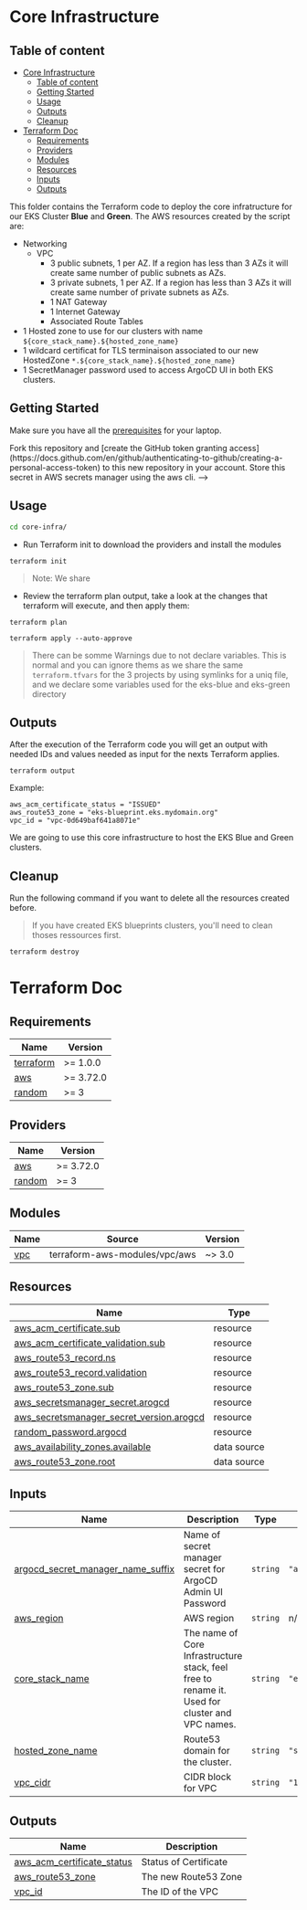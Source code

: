 # Core Infrastructure

## Table of content

- [Core Infrastructure](#core-infrastructure)
  - [Table of content](#table-of-content)
  - [Getting Started](#getting-started)
  - [Usage](#usage)
  - [Outputs](#outputs)
  - [Cleanup](#cleanup)
- [Terraform Doc](#terraform-doc)
  - [Requirements](#requirements)
  - [Providers](#providers)
  - [Modules](#modules)
  - [Resources](#resources)
  - [Inputs](#inputs)
  - [Outputs](#outputs-1)

This folder contains the Terraform code to deploy the core infratructure for our EKS Cluster **Blue** and **Green**. The AWS resources created by the script are:

- Networking
  - VPC
    - 3 public subnets, 1 per AZ. If a region has less than 3 AZs it will create same number of public subnets as AZs.
    - 3 private subnets, 1 per AZ. If a region has less than 3 AZs it will create same number of private subnets as AZs.
    - 1 NAT Gateway
    - 1 Internet Gateway
    - Associated Route Tables
- 1 Hosted zone to use for our clusters with name `${core_stack_name}.${hosted_zone_name}`
- 1 wildcard certificat for TLS terminaison associated to our new HostedZone `*.${core_stack_name}.${hosted_zone_name}`
- 1 SecretManager password used to access ArgoCD UI in both EKS clusters.

## Getting Started

Make sure you have all the [prerequisites](../README.md#prerequisites) for your laptop.

<!-->

Fork this repository and [create the GitHub token granting access](https://docs.github.com/en/github/authenticating-to-github/creating-a-personal-access-token) to this new repository in your account. Store this secret in AWS secrets manager using the aws cli.
-->

## Usage


```bash
cd core-infra/
```

- Run Terraform init to download the providers and install the modules

```shell
terraform init
```

> Note: We share

- Review the terraform plan output, take a look at the changes that terraform will execute, and then apply them:

```shell
terraform plan
```

```shell
terraform apply --auto-approve
```

> There can be somme Warnings due to not declare variables. This is normal and you can ignore thems as we share the same `terraform.tfvars` for the 3 projects by using symlinks for a uniq file, and we declare some variables used for the eks-blue and eks-green directory

## Outputs

After the execution of the Terraform code you will get an output with needed IDs and values needed as input for the nexts Terraform applies.

```shell
terraform output
```

Example:

```
aws_acm_certificate_status = "ISSUED"
aws_route53_zone = "eks-blueprint.eks.mydomain.org"
vpc_id = "vpc-0d649baf641a8071e"
```

We are going to use this core infrastructure to host the EKS Blue and Green clusters.

## Cleanup

Run the following command if you want to delete all the resources created before.

> If you have created EKS blueprints clusters, you'll need to clean thoses ressources first.

```shell
terraform destroy
```

# Terraform Doc

<!-- BEGINNING OF PRE-COMMIT-TERRAFORM DOCS HOOK -->
## Requirements

| Name | Version |
|------|---------|
| <a name="requirement_terraform"></a> [terraform](#requirement\_terraform) | >= 1.0.0 |
| <a name="requirement_aws"></a> [aws](#requirement\_aws) | >= 3.72.0 |
| <a name="requirement_random"></a> [random](#requirement\_random) | >= 3 |

## Providers

| Name | Version |
|------|---------|
| <a name="provider_aws"></a> [aws](#provider\_aws) | >= 3.72.0 |
| <a name="provider_random"></a> [random](#provider\_random) | >= 3 |

## Modules

| Name | Source | Version |
|------|--------|---------|
| <a name="module_vpc"></a> [vpc](#module\_vpc) | terraform-aws-modules/vpc/aws | ~> 3.0 |

## Resources

| Name | Type |
|------|------|
| [aws_acm_certificate.sub](https://registry.terraform.io/providers/hashicorp/aws/latest/docs/resources/acm_certificate) | resource |
| [aws_acm_certificate_validation.sub](https://registry.terraform.io/providers/hashicorp/aws/latest/docs/resources/acm_certificate_validation) | resource |
| [aws_route53_record.ns](https://registry.terraform.io/providers/hashicorp/aws/latest/docs/resources/route53_record) | resource |
| [aws_route53_record.validation](https://registry.terraform.io/providers/hashicorp/aws/latest/docs/resources/route53_record) | resource |
| [aws_route53_zone.sub](https://registry.terraform.io/providers/hashicorp/aws/latest/docs/resources/route53_zone) | resource |
| [aws_secretsmanager_secret.arogcd](https://registry.terraform.io/providers/hashicorp/aws/latest/docs/resources/secretsmanager_secret) | resource |
| [aws_secretsmanager_secret_version.arogcd](https://registry.terraform.io/providers/hashicorp/aws/latest/docs/resources/secretsmanager_secret_version) | resource |
| [random_password.argocd](https://registry.terraform.io/providers/hashicorp/random/latest/docs/resources/password) | resource |
| [aws_availability_zones.available](https://registry.terraform.io/providers/hashicorp/aws/latest/docs/data-sources/availability_zones) | data source |
| [aws_route53_zone.root](https://registry.terraform.io/providers/hashicorp/aws/latest/docs/data-sources/route53_zone) | data source |

## Inputs

| Name | Description | Type | Default | Required |
|------|-------------|------|---------|:--------:|
| <a name="input_argocd_secret_manager_name_suffix"></a> [argocd\_secret\_manager\_name\_suffix](#input\_argocd\_secret\_manager\_name\_suffix) | Name of secret manager secret for ArgoCD Admin UI Password | `string` | `"argocd-admin-secret"` | no |
| <a name="input_aws_region"></a> [aws\_region](#input\_aws\_region) | AWS region | `string` | n/a | yes |
| <a name="input_core_stack_name"></a> [core\_stack\_name](#input\_core\_stack\_name) | The name of Core Infrastructure stack, feel free to rename it. Used for cluster and VPC names. | `string` | `"eks-blueprint"` | no |
| <a name="input_hosted_zone_name"></a> [hosted\_zone\_name](#input\_hosted\_zone\_name) | Route53 domain for the cluster. | `string` | `"sallaman.people.aws.dev"` | no |
| <a name="input_vpc_cidr"></a> [vpc\_cidr](#input\_vpc\_cidr) | CIDR block for VPC | `string` | `"10.0.0.0/16"` | no |

## Outputs

| Name | Description |
|------|-------------|
| <a name="output_aws_acm_certificate_status"></a> [aws\_acm\_certificate\_status](#output\_aws\_acm\_certificate\_status) | Status of Certificate |
| <a name="output_aws_route53_zone"></a> [aws\_route53\_zone](#output\_aws\_route53\_zone) | The new Route53 Zone |
| <a name="output_vpc_id"></a> [vpc\_id](#output\_vpc\_id) | The ID of the VPC |
<!-- END OF PRE-COMMIT-TERRAFORM DOCS HOOK -->
